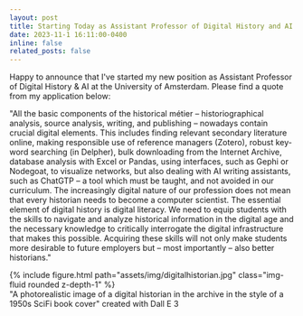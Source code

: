 ```yaml
---
layout: post
title: Starting Today as Assistant Professor of Digital History and AI
date: 2023-11-1 16:11:00-0400
inline: false
related_posts: false
---
```


Happy to announce that I've started my new position as Assistant Professor of Digital History & AI at the University of Amsterdam. Please find a quote from my application below:

"All the basic components of the historical métier – historiographical analysis, source analysis, writing, and publishing – nowadays contain crucial digital elements. This includes finding relevant secondary literature online, making responsible use of reference managers (Zotero), robust key-word searching (in Delpher), bulk downloading from the Internet Archive, database analysis with Excel or Pandas, using interfaces, such as Gephi or Nodegoat, to visualize networks, but also dealing with AI writing assistants, such as ChatGTP – a tool which must be taught, and not avoided in our curriculum. The increasingly digital nature of our profession does not mean that every historian needs to become a computer scientist. The essential element of digital history is digital literacy. We need to equip students with the skills to navigate and analyze historical information in the digital age and the necessary knowledge to critically interrogate the digital infrastructure that makes this possible. Acquiring these skills will not only make students more desirable to future employers but – most importantly – also better historians."


<div class="row mt-3">
    <div class="col-sm mt-3 mt-md-0">
        {% include figure.html path="assets/img/digitalhistorian.jpg" class="img-fluid rounded z-depth-1" %}
    </div>
</div>
<div class="caption">
   "A photorealistic image of a digital historian in the archive in the style of a 1950s SciFi book cover" created with Dall E 3
</div>
